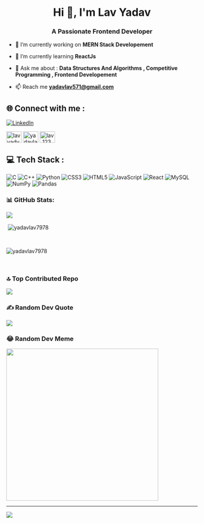 <h1 align="center">Hi 👋, I'm Lav Yadav</h1>
<h3 align="center">A Passionate Frontend Developer </h3>

- 🔭 I’m currently working on **MERN Stack Developement**

- 🌱 I’m currently learning **ReactJs**
 
 - 💬 Ask me about :  **Data Structures And Algorithms , Competitive Programming , Frontend Developement**

- 📫 Reach me **yadavlav571@gmail.com**
 
## 🌐 Connect with me :
[![LinkedIn](https://img.shields.io/badge/LinkedIn-%230077B5.svg?logo=linkedin&logoColor=white)](https://linkedin.com/in/lav-yadav-1055a5211)

<p align="left">
<a href="https://instagram.com/lavyadv2001" target="_blank"><img align="center" src="https://raw.githubusercontent.com/rahuldkjain/github-profile-readme-generator/master/src/images/icons/Social/instagram.svg" alt="lavyadv2001" height="30" width="40" /></a>
<a href="https://www.codechef.com/users/yadavlav7978" target="_blank"><img align="center" src="https://cdn.jsdelivr.net/npm/simple-icons@3.1.0/icons/codechef.svg" alt="yadavlav7978" height="30" width="40" /></a>
<a href="https://www.leetcode.com/lav_123" target="_blank"><img align="center" src="https://raw.githubusercontent.com/rahuldkjain/github-profile-readme-generator/master/src/images/icons/Social/leet-code.svg" alt="lav_123" height="30" width="40" /></a>
</p>

## 💻 Tech Stack :
![C](https://img.shields.io/badge/c-%2300599C.svg?style=for-the-badge&logo=c&logoColor=white) ![C++](https://img.shields.io/badge/c++-%2300599C.svg?style=for-the-badge&logo=c%2B%2B&logoColor=white) ![Python](https://img.shields.io/badge/python-3670A0?style=for-the-badge&logo=python&logoColor=ffdd54) ![CSS3](https://img.shields.io/badge/css3-%231572B6.svg?style=for-the-badge&logo=css3&logoColor=white) ![HTML5](https://img.shields.io/badge/html5-%23E34F26.svg?style=for-the-badge&logo=html5&logoColor=white) ![JavaScript](https://img.shields.io/badge/javascript-%23323330.svg?style=for-the-badge&logo=javascript&logoColor=%23F7DF1E) ![React](https://img.shields.io/badge/react-%2320232a.svg?style=for-the-badge&logo=react&logoColor=%2361DAFB) ![MySQL](https://img.shields.io/badge/mysql-%2300f.svg?style=for-the-badge&logo=mysql&logoColor=white) ![NumPy](https://img.shields.io/badge/numpy-%23013243.svg?style=for-the-badge&logo=numpy&logoColor=white) ![Pandas](https://img.shields.io/badge/pandas-%23150458.svg?style=for-the-badge&logo=pandas&logoColor=white)

### 📊 GitHub Stats:
![](https://github-readme-streak-stats.herokuapp.com/?user=yadavlav7978&theme=radical&hide_border=false)<br/>


<p>&nbsp;<img align="center" src="https://github-readme-stats.vercel.app/api?username=yadavlav7978&show_icons=true&locale=en" alt="yadavlav7978" /></p><br/>

<p><img align="center" src="https://github-readme-stats.vercel.app/api/top-langs?username=yadavlav7978&show_icons=true&locale=en&layout=compact" alt="yadavlav7978" /></p><br/>




<!-- Proudly created with GPRM ( https://gprm.itsvg.in ) -->

### 🔝 Top Contributed Repo

![](https://github-contributor-stats.vercel.app/api?username=yadavlav7978&limit=5&theme=dark&combine_all_yearly_contributions=true)


### ✍️ Random Dev Quote
![](https://quotes-github-readme.vercel.app/api?type=horizontal&theme=radical)


### 😂 Random Dev Meme
<img src='https://randommeme-five.vercel.app/' style="height: 400px;"/>

---
[![](https://visitcount.itsvg.in/api?id=yadavlav7978&icon=5&color=0)](https://visitcount.itsvg.in)

<!-- Proudly created with GPRM ( https://gprm.itsvg.in ) -->



